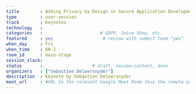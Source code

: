 ```yaml
---
title        : Adding Privacy by Design in Secure Application Development
type         : user-session
track        : Keynotes
technology   :
categories   :                      # GDPR, Juice Shop, etc.
featured     : yes                   # review with summit team "yes"
when_day     : Fri
when_time    : KN-2
room_id      : main-stage
session_slack:
status       :                   # draft, review-content, done
organizers   : ["Sebastien Deleersnyder"]
description  : Keynote by Sebastien Deleersnyder
meet_url     : #URL to the relevant Google Meet Room thus the remote participants can join a session
---
```


<!--(add intro)

## WHY

(...)

## What

(...)

## Outcomes

(...)

## References

(...)


## Previous-->
